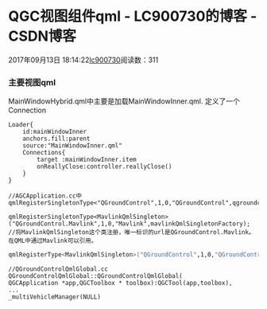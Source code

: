 # QGC视图组件qml - LC900730的博客 - CSDN博客
2017年09月13日 18:14:22[lc900730](https://me.csdn.net/LC900730)阅读数：311
### 主要视图qml
MainWindowHybrid.qml中主要是加载MainWindowInner.qml. 
定义了一个Connection
```
Loader{
    id:mainWindowInner
    anchors.fill:parent
    source:"MainWindowInner.qml"
    Connections{
        target :mainWindowInner.item
        onReallyClose:controller.reallyClose()  
    }
}
```
```
//AGCApplication.cc中
qmlRegisterSingletonType<"QGroundControl",1,0,"QGroundControl",qgroundcontrolQmlGlobalSingletonFactory>
```
```
qmlRegisterSingletonType<MavlinkQmlSingleton>("QGroundControl.Mavlink",1,0,"Mavlink",mavlinkQmlSingletonFactory);
//将MavlinkQmlSingleton这个类注册，唯一标识的url是QGroundControl.Mavlink。在QML中通过Mavlink可以引用。
```
```bash
qmlRegisterType<MavlinkQmlSingleton>("QGroundControl",1,0,"QGroundControl",mavlinkQmlSingletonFactory);
```
```
//QGroundControlQmlGlobal.cc
QGroundControlQmlGlobal::QGroundControlQmlGlobal(
QGCApplication *app,QGCToolbox * toolbox):QGCTool(app,toolbox),
...
_multiVehicleManager(NULL)
```
